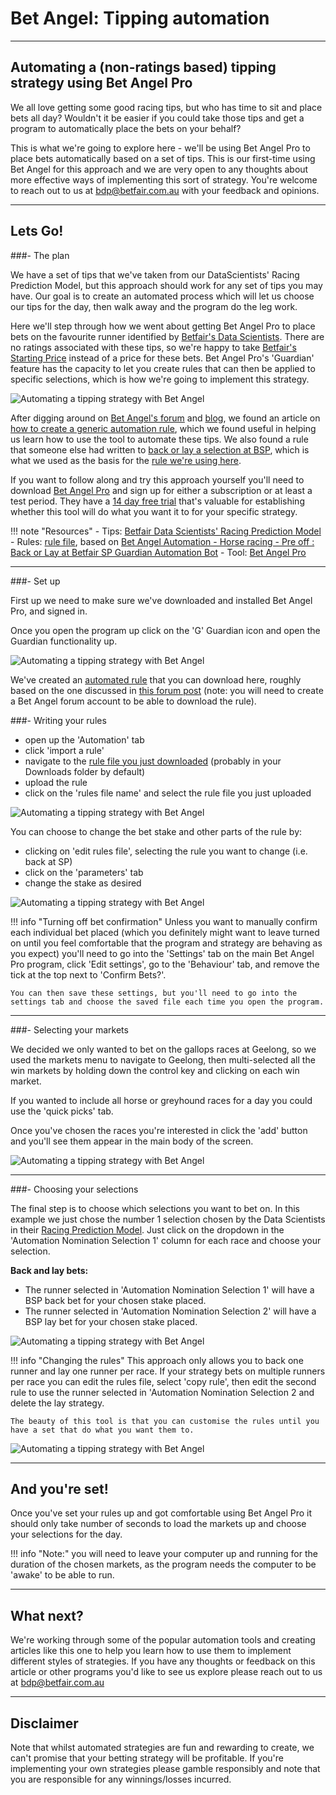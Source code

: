 # Bet Angel: Tipping automation

---
## Automating a (non-ratings based) tipping strategy using Bet Angel Pro

We all love getting some good racing tips, but who has time to sit and place bets all day? Wouldn't it be easier if you could take those tips and get a program to automatically place the bets on your behalf? 

This is what we're going to explore here - we'll be using Bet Angel Pro to place bets automatically based on a set of tips. This is our first-time using Bet Angel for this approach and we are very open to any thoughts about more effective ways of implementing this sort of strategy. You're welcome to reach out to us at bdp@betfair.com.au with your feedback and opinions. 

--- 
## Lets Go!
###- The plan

We have a set of tips that we've taken from our DataScientists' Racing Prediction Model, but this approach should work for any set of tips you may have. Our goal is to create an automated process which will let us choose our tips for the day, then walk away and the program do the leg work. 

Here we'll step through how we went about getting Bet Angel Pro to place bets on the favourite runner identified by [Betfair's Data Scientists](https://www.betfair.com.au/hub/tools/models/racing-prediction-model/). There are no ratings associated with these tips, so we're happy to take [Betfair's Starting Price](https://www.betfair.com.au/hub/tools/betting-tools/betfair-starting-price-bsp/) instead of a price for these bets. Bet Angel Pro's 'Guardian' feature has the capacity to let you create rules that can then be applied to specific selections, which is how we're going to implement this strategy. 

![Automating a tipping strategy with Bet Angel](./img/BetAngeltipHub.png)

After digging around on [Bet Angel's forum](https://www.betangel.com/forum) and [blog](https://www.betangel.com/blog_wp/tag/automation/), we found an article on [how to create a generic automation rule](https://www.betangel.com/forum/viewtopic.php?f=37&t=15358), which we found useful in helping us learn how to use the tool to automate these tips. We also found a rule that someone else had written to [back or lay a selection at BSP](https://www.betangel.com/forum/viewtopic.php?f=53&t=11668), which is what we used as the basis for the [rule we're using here](./assets/BetAngelTippingRule.baf). 

If you want to follow along and try this approach yourself you'll need to download [Bet Angel Pro](https://www.betangel.com/bet-angel-professional/) and sign up for either a subscription or at least a test period. They have a [14 day free trial](https://www.betangel.com/trial/) that's valuable for establishing whether this tool will do what you want it to for your specific strategy. 

!!! note "Resources"
    - Tips: [Betfair Data Scientists' Racing Prediction Model](https://www.betfair.com.au/hub/tools/models/racing-prediction-model/)
    - Rules: [rule file](./assets/BetAngelTippingRule.baf), based on [Bet Angel Automation - Horse racing - Pre off : Back or Lay at Betfair SP Guardian Automation Bot](https://www.betangel.com/forum/viewtopic.php?f=53&t=11668)
    - Tool: [Bet Angel Pro](https://www.betangel.com/bet-angel-professional/)

--- 
###- Set up

First up we need to make sure we've downloaded and installed Bet Angel Pro, and signed in.

Once you open the program up click on the 'G' Guardian icon and open the Guardian functionality up. 

![Automating a tipping strategy with Bet Angel](./img/BetAngeltipPro.png)

We've created an [automated rule](./assets/BetAngelTippingRule.baf) that you can download here, roughly based on the one discussed in [this forum post](https://www.betangel.com/forum/viewtopic.php?f=53&t=11668) (note: you will need to create a Bet Angel forum account to be able to download the rule). 

###- Writing your rules

- open up the 'Automation' tab
- click 'import a rule'
- navigate to the [rule file you just downloaded](./assets/BetAngelTippingRule.baf) (probably in your Downloads folder by default)
- upload the rule 
- click on the 'rules file name' and select the rule file you just uploaded

![Automating a tipping strategy with Bet Angel](./img/BetAngeltipRule.png)

You can choose to change the bet stake and other parts of the rule by: 

- clicking on 'edit rules file', selecting the rule you want to change (i.e. back at SP)
- click on the 'parameters' tab
- change the stake as desired

![Automating a tipping strategy with Bet Angel](./img/BetAngeltipEditRule.png)

!!! info "Turning off bet confirmation"
    Unless you want to manually confirm each individual bet placed (which you definitely might want to leave turned on until you feel comfortable that the program and strategy are behaving as you expect) you'll need to go into the 'Settings' tab on the main Bet Angel Pro program, click 'Edit settings', go to the 'Behaviour' tab, and remove the tick at the top next to 'Confirm Bets?'. 
    
    You can then save these settings, but you'll need to go into the settings tab and choose the saved file each time you open the program.

---
###- Selecting your markets

We decided we only wanted to bet on the gallops races at Geelong, so we used the markets menu to navigate to Geelong, then multi-selected all the win markets by holding down the control key and clicking on each win market.

If you wanted to include all horse or greyhound races for a day you could use the 'quick picks' tab. 

Once you've chosen the races you're interested in click the 'add' button and you'll see them appear in the main body of the screen. 

![Automating a tipping strategy with Bet Angel](./img/BetAngeltipMarkets.png)

---
###- Choosing your selections

The final step is to choose which selections you want to bet on. In this example we just chose the number 1 selection chosen by the Data Scientists in their [Racing Prediction Model](https://www.betfair.com.au/hub/tools/models/racing-prediction-model/). Just click on the dropdown in the 'Automation Nomination Selection 1' column for each race and choose your selection. 

**Back and lay bets:**

- The runner selected in 'Automation Nomination Selection 1' will have a BSP back bet for your chosen stake placed. 
- The runner selected in 'Automation Nomination Selection 2' will have a BSP lay bet for your chosen stake placed. 

![Automating a tipping strategy with Bet Angel](./img/BetAngeltipBack.png)

!!! info "Changing the rules"
    This approach only allows you to back one runner and lay one runner per race. If your strategy bets on multiple runners per race you can edit the rules file, select 'copy rule', then edit the second rule to use the runner selected in 'Automation Nomination Selection 2 and delete the lay strategy.

    The beauty of this tool is that you can customise the rules until you have a set that do what you want them to.

![Automating a tipping strategy with Bet Angel](./img/BetAngeltipNewRule.png)

---
## And you're set!

Once you've set your rules up and got comfortable using Bet Angel Pro it should only take  number of seconds to load the markets up and choose your selections for the day. 

!!! info "Note:" 
    you will need to leave your computer up and running for the duration of the chosen markets, as the program needs the computer to be 'awake' to be able to run.
    
---
## What next? 

We're working through some of the popular automation tools and creating articles like this one to help you learn how to use them to implement different styles of strategies. If you have any thoughts or feedback on this article or other programs you'd like to see us explore please reach out to us at bdp@betfair.com.au 

---
## Disclaimer

Note that whilst automated strategies are fun and rewarding to create, we can't promise that your betting strategy will be profitable. If you're implementing your own strategies please gamble responsibly and note that you are responsible for any winnings/losses incurred.